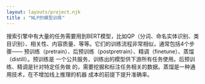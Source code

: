 ```yaml
---
layout: layouts/project.njk
title : "NLP的模型训练"
---
```

搜索引擎中有大量的任务需要用到BERT模型，比如QP（分词、命名实体识别、类 目识别）、相关性、内容质量、等等。它们的训练流程非常相似，通常包括4个步骤—— 预训练（pretrain）、后预训练（postpretrain）、精调（finetune）、蒸馏（distill）。预训练是 一个公共服务，训练出的模型供下游所有任务使用。后预训练、精调是针对特定任务做 的，需要挖掘和标注任务相关的数据。蒸馏是一种通用技术，在不增加线上推理的机器 成本的前提下提升准确率。  